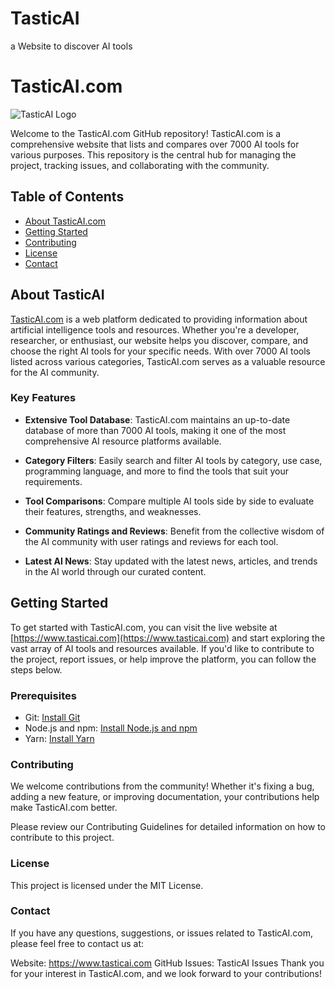 # TasticAI
a Website to discover AI tools

# TasticAI.com

![TasticAI Logo]([https://www.tasticai.com/images/logo.png](https://tasticai.com/wp-content/uploads/2023/09/tasticai-ai-tools-hub-2.png))

Welcome to the TasticAI.com GitHub repository! TasticAI.com is a comprehensive website that lists and compares over 7000 AI tools for various purposes. This repository is the central hub for managing the project, tracking issues, and collaborating with the community.

## Table of Contents

- [About TasticAI.com](#about-tasticai)
- [Getting Started](#getting-started)
- [Contributing](#contributing)
- [License](#license)
- [Contact](#contact)

## About TasticAI

[TasticAI.com](https://www.tasticai.com) is a web platform dedicated to providing information about artificial intelligence tools and resources. Whether you're a developer, researcher, or enthusiast, our website helps you discover, compare, and choose the right AI tools for your specific needs. With over 7000 AI tools listed across various categories, TasticAI.com serves as a valuable resource for the AI community.

### Key Features

- **Extensive Tool Database**: TasticAI.com maintains an up-to-date database of more than 7000 AI tools, making it one of the most comprehensive AI resource platforms available.

- **Category Filters**: Easily search and filter AI tools by category, use case, programming language, and more to find the tools that suit your requirements.

- **Tool Comparisons**: Compare multiple AI tools side by side to evaluate their features, strengths, and weaknesses.

- **Community Ratings and Reviews**: Benefit from the collective wisdom of the AI community with user ratings and reviews for each tool.

- **Latest AI News**: Stay updated with the latest news, articles, and trends in the AI world through our curated content.

## Getting Started

To get started with TasticAI.com, you can visit the live website at [https://www.tasticai.com](https://www.tasticai.com) and start exploring the vast array of AI tools and resources available. If you'd like to contribute to the project, report issues, or help improve the platform, you can follow the steps below.

### Prerequisites

- Git: [Install Git](https://git-scm.com/book/en/v2/Getting-Started-Installing-Git)
- Node.js and npm: [Install Node.js and npm](https://nodejs.org/)
- Yarn: [Install Yarn](https://classic.yarnpkg.com/en/docs/install/)

### Contributing
We welcome contributions from the community! Whether it's fixing a bug, adding a new feature, or improving documentation, your contributions help make TasticAI.com better.

Please review our Contributing Guidelines for detailed information on how to contribute to this project.

### License
This project is licensed under the MIT License.

### Contact
If you have any questions, suggestions, or issues related to TasticAI.com, please feel free to contact us at:

Website: https://www.tasticai.com
GitHub Issues: TasticAI Issues
Thank you for your interest in TasticAI.com, and we look forward to your contributions!
